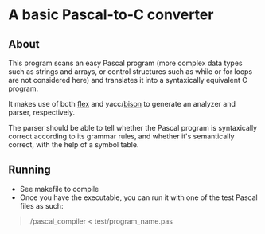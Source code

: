 A basic Pascal-to-C converter
=============================

About
-----
This program scans an easy Pascal program (more complex data types such as strings and arrays, or control structures such as while or for loops are not considered here) and translates it into a syntaxically equivalent C program.

It makes use of both [flex](http://en.wikipedia.org/wiki/Flex_lexical_analyser) and yacc/[bison](http://en.wikipedia.org/wiki/GNU_bison) to generate an analyzer and parser, respectively.

The parser should be able to tell whether the Pascal program is syntaxically correct according to its grammar rules, and whether it's semantically correct, with the help of a symbol table.

Running
-------
+ See makefile to compile
+ Once you have the executable, you can run it with one of the test Pascal files as such:
> ./pascal_compiler < test/program_name.pas
